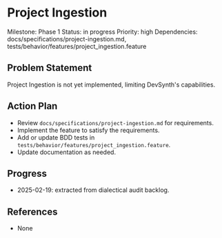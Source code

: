 # Project Ingestion
Milestone: Phase 1
Status: in progress
Priority: high
Dependencies: docs/specifications/project-ingestion.md, tests/behavior/features/project_ingestion.feature

## Problem Statement
Project Ingestion is not yet implemented, limiting DevSynth's capabilities.


## Action Plan
- Review `docs/specifications/project-ingestion.md` for requirements.
- Implement the feature to satisfy the requirements.
- Add or update BDD tests in `tests/behavior/features/project_ingestion.feature`.
- Update documentation as needed.

## Progress
- 2025-02-19: extracted from dialectical audit backlog.

## References
- None
